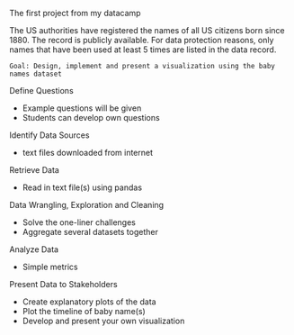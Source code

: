 The first project from my datacamp

The US authorities have registered the names of all US citizens born since 1880. The record is publicly available. For data protection reasons, only names that have been used at least 5 times are listed in the data record.

    Goal: Design, implement and present a visualization using the baby names dataset

Define Questions
- Example questions will be given
- Students can develop own questions

Identify Data Sources
- text files downloaded from internet

Retrieve Data
- Read in text file(s) using pandas

Data Wrangling, Exploration and Cleaning
- Solve the one-liner challenges
- Aggregate several datasets together

Analyze Data
- Simple metrics

Present Data to Stakeholders
- Create explanatory plots of the data
- Plot the timeline of baby name(s)
- Develop and present your own visualization
